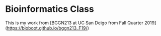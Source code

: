 # Bioinformatics Class
This is my work from [BGGN213 at UC San Deigo from Fall Quarter 2019] (https://bioboot.github.io/bggn213_F19/)
